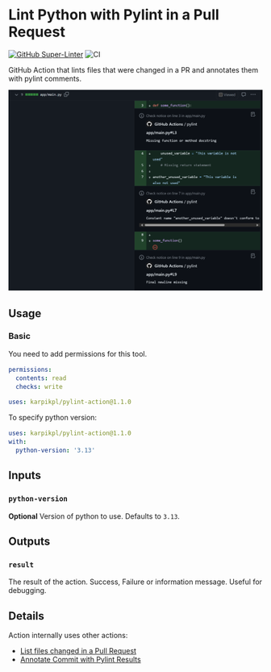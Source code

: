 # Lint Python with Pylint in a Pull Request

[![GitHub Super-Linter](https://github.com/karpikpl/pylint-action/actions/workflows/linter.yml/badge.svg)](https://github.com/super-linter/super-linter)
![CI](https://github.com/karpikpl/pylint-action/actions/workflows/ci.yml/badge.svg)

GitHub Action that lints files that were changed in a PR and annotates
them with pylint comments.

![Linting result](img/image.png)

## Usage

### Basic

You need to add permissions for this tool.

```yaml
permissions:
  contents: read
  checks: write
```

```yaml
uses: karpikpl/pylint-action@1.1.0
```

To specify python version:

```yaml
uses: karpikpl/pylint-action@1.1.0
with:
  python-version: '3.13'
```

## Inputs

### `python-version`

**Optional** Version of python to use. Defaults to `3.13`.

## Outputs

### `result`

The result of the action. Success, Failure or information message. Useful for
debugging.

## Details

Action internally uses other actions:

- [List files changed in a Pull Request](https://github.com/marketplace/actions/list-files-changed-in-a-pull-request)
- [Annotate Commit with Pylint Results](https://github.com/marketplace/actions/annotate-commit-with-pylint-results)
